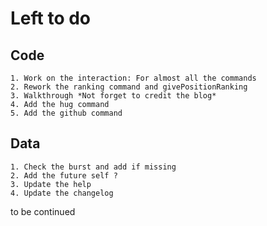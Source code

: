 # Left to do

## Code

    1. Work on the interaction: For almost all the commands
    2. Rework the ranking command and givePositionRanking
    3. Walkthrough *Not forget to credit the blog*
    4. Add the hug command
    5. Add the github command

## Data

    1. Check the burst and add if missing
    2. Add the future self ?
    3. Update the help
    4. Update the changelog

to be continued
